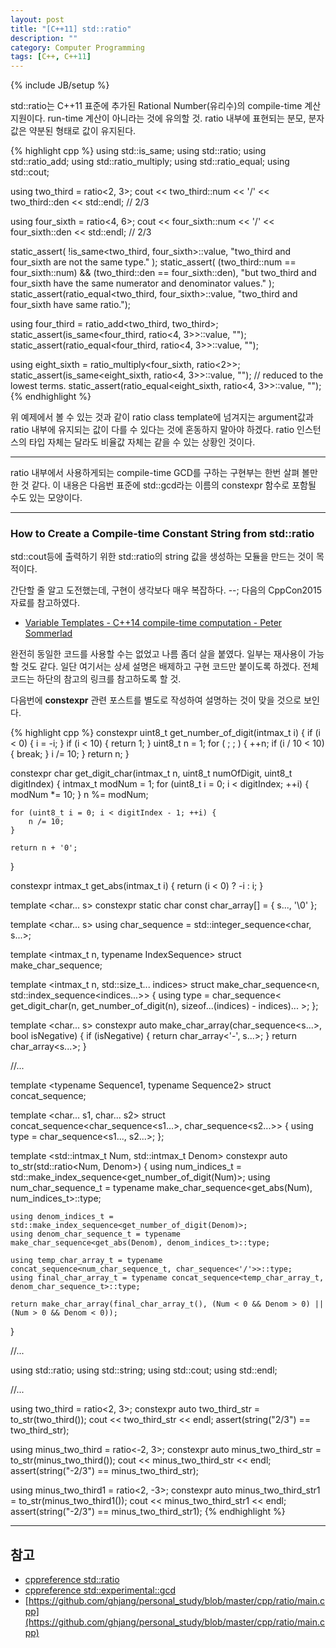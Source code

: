 ```yaml
---
layout: post
title: "[C++11] std::ratio"
description: ""
category: Computer Programming
tags: [C++, C++11]
---
```

{% include JB/setup %}

std::ratio는 C++11 표준에 추가된 Rational Number(유리수)의 compile-time 계산지원이다. run-time 계산이 아니라는 것에 유의할 것. ratio 내부에 표현되는 분모, 분자 값은 약분된 형태로 값이 유지된다.

{% highlight cpp %}
using std::is_same;
using std::ratio;
using std::ratio_add;
using std::ratio_multiply;
using std::ratio_equal;
using std::cout;

using two_third = ratio<2, 3>;
cout << two_third::num << '/' << two_third::den << std::endl;   // 2/3

using four_sixth = ratio<4, 6>;
cout << four_sixth::num << '/' << four_sixth::den << std::endl; // 2/3

static_assert(
		!is_same<two_third, four_sixth>::value,
		"two_third and four_sixth are not the same type."
);
static_assert(
		(two_third::num == four_sixth::num) && (two_third::den == four_sixth::den),
		"but two_third and four_sixth have the same numerator and denominator values."
);
static_assert(ratio_equal<two_third, four_sixth>::value, "two_third and four_sixth have same ratio.");

using four_third = ratio_add<two_third, two_third>;
static_assert(is_same<four_third, ratio<4, 3>>::value, "");
static_assert(ratio_equal<four_third, ratio<4, 3>>::value, "");

using eight_sixth = ratio_multiply<four_sixth, ratio<2>>;
static_assert(is_same<eight_sixth, ratio<4, 3>>::value, ""); // reduced to the lowest terms.
static_assert(ratio_equal<eight_sixth, ratio<4, 3>>::value, "");
{% endhighlight %}

위 예제에서 볼 수 있는 것과 같이 ratio class template에 넘겨지는 argument값과 ratio 내부에 유지되는 값이 다를 수 있다는 것에 혼동하지 말아야 하겠다. ratio 인스턴스의 타입 자체는 달라도 비율값 자체는 같을 수 있는 상황인 것이다.

---

ratio 내부에서 사용하게되는 compile-time GCD를 구하는 구현부는 한번 살펴 볼만한 것 같다. 이 내용은 다음번 표준에 std::gcd라는 이름의 constexpr 함수로 포함될 수도 있는 모양이다.

---

### How to Create a Compile-time Constant String from std::ratio

std::cout등에 출력하기 위한 std::ratio의 string 값을 생성하는 모듈을 만드는 것이 목적이다.

간단할 줄 알고 도전했는데, 구현이 생각보다 매우 복잡하다. --; 다음의 CppCon2015 자료를 참고하였다.

+ [Variable Templates - C++14 compile-time computation - Peter Sommerlad](https://github.com/CppCon/CppCon2015/tree/master/Presentations/Variable%20Templates%20-%20C%2B%2B14%20compile-time%20computation)

완전히 동일한 코드를 사용할 수는 없었고 나름 좀더 살을 붙였다. 일부는 재사용이 가능할 것도 같다. 일단 여기서는 상세 설명은 배제하고 구현 코드만 붙이도록 하겠다. 전체 코드는 하단의 참고의 링크를 참고하도록 할 것.

다음번에 **constexpr** 관련 포스트를 별도로 작성하여 설명하는 것이 맞을 것으로 보인다.

{% highlight cpp %}
constexpr uint8_t get_number_of_digit(intmax_t i)
{
    if (i < 0) {
        i = -i;
    }
    if (i < 10) {
        return 1;
    }
    uint8_t n = 1;
    for ( ; ; ) {
        ++n;
        if (i / 10 < 10) {
            break;
        }
        i /= 10;
    }
    return n;
}

constexpr char get_digit_char(intmax_t n, uint8_t numOfDigit, uint8_t digitIndex)
{
    intmax_t modNum = 1;
    for (uint8_t i = 0; i < digitIndex; ++i) {
        modNum *= 10;
    }
    n %= modNum;

    for (uint8_t i = 0; i < digitIndex - 1; ++i) {
        n /= 10;
    }

    return n + '0';
}

constexpr intmax_t get_abs(intmax_t i)
{
    return (i < 0) ? -i : i;
}


template <char... s>
constexpr static char const char_array[] = { s..., '\0' };

template <char... s>
using char_sequence = std::integer_sequence<char, s...>;


template <intmax_t n, typename IndexSequence>
struct make_char_sequence;

template <intmax_t n, std::size_t... indices>
struct make_char_sequence<n, std::index_sequence<indices...>>
{
    using type = char_sequence<
                    get_digit_char(n, get_number_of_digit(n), sizeof...(indices) - indices)...
                 >;
};


template <char... s>
constexpr auto make_char_array(char_sequence<s...>, bool isNegative)
{
    if (isNegative) {
        return char_array<'-', s...>;
    }
    return char_array<s...>;
}


//...


template <typename Sequence1, typename Sequence2>
struct concat_sequence;

template <char... s1, char... s2>
struct concat_sequence<char_sequence<s1...>, char_sequence<s2...>>
{
    using type = char_sequence<s1..., s2...>;
};


template <std::intmax_t Num, std::intmax_t Denom>
constexpr auto to_str(std::ratio<Num, Denom>)
{
    using num_indices_t = std::make_index_sequence<get_number_of_digit(Num)>;
    using num_char_sequence_t = typename make_char_sequence<get_abs(Num), num_indices_t>::type;

    using denom_indices_t = std::make_index_sequence<get_number_of_digit(Denom)>;
    using denom_char_sequence_t = typename make_char_sequence<get_abs(Denom), denom_indices_t>::type;

    using temp_char_array_t = typename concat_sequence<num_char_sequence_t, char_sequence<'/'>>::type;
    using final_char_array_t = typename concat_sequence<temp_char_array_t, denom_char_sequence_t>::type;

    return make_char_array(final_char_array_t(), (Num < 0 && Denom > 0) || (Num > 0 && Denom < 0));
}


//...

using std::ratio;
using std::string;
using std::cout;
using std::endl;

//...

using two_third = ratio<2, 3>;
constexpr auto two_third_str = to_str(two_third());
cout << two_third_str << endl;
assert(string("2/3") == two_third_str);

using minus_two_third = ratio<-2, 3>;
constexpr auto minus_two_third_str = to_str(minus_two_third());
cout << minus_two_third_str << endl;
assert(string("-2/3") == minus_two_third_str);

using minus_two_third1 = ratio<2, -3>;
constexpr auto minus_two_third_str1 = to_str(minus_two_third1());
cout << minus_two_third_str1 << endl;
assert(string("-2/3") == minus_two_third_str1);
{% endhighlight %}

---

## 참고
+ [cppreference std::ratio](http://en.cppreference.com/w/cpp/numeric/ratio/ratio)
+ [cppreference std::experimental::gcd](http://en.cppreference.com/w/cpp/experimental/gcd)
+ [https://github.com/ghjang/personal_study/blob/master/cpp/ratio/main.cpp](https://github.com/ghjang/personal_study/blob/master/cpp/ratio/main.cpp)
